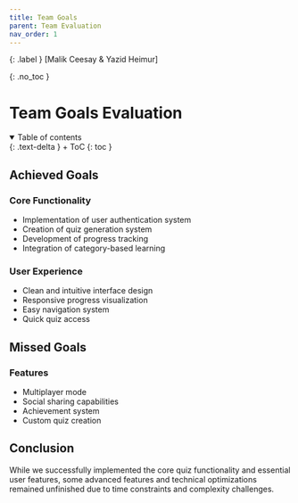 ```yaml
---
title: Team Goals
parent: Team Evaluation
nav_order: 1
---
```


{: .label }
[Malik Ceesay & Yazid Heimur]

{: .no_toc }
# Team Goals Evaluation

<details open markdown="block">
{: .text-delta }
<summary>Table of contents</summary>
+ ToC
{: toc }
</details>

## Achieved Goals

### Core Functionality
- Implementation of user authentication system
- Creation of quiz generation system
- Development of progress tracking
- Integration of category-based learning

### User Experience
- Clean and intuitive interface design
- Responsive progress visualization
- Easy navigation system
- Quick quiz access

## Missed Goals

### Features
- Multiplayer mode
- Social sharing capabilities
- Achievement system
- Custom quiz creation

## Conclusion
While we successfully implemented the core quiz functionality and essential user features, some advanced features and technical optimizations remained unfinished due to time constraints and complexity challenges.